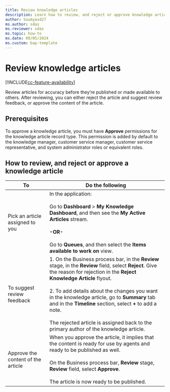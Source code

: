 ```yaml
---
title: Review knowledge articles 
description: Learn how to review, and reject or approve knowledge articles. 
author: Soumyasd27
ms.author: sdas
ms.reviewer: sdas
ms.topic: how-to
ms.date: 09/05/2024
ms.custom: bap-template
---
```


# Review knowledge articles

[!INCLUDE[cc-feature-availability](../../includes/cc-feature-availability.md)]


Review articles for accuracy before they’re published or made available to others. After reviewing, you can either reject the article and suggest review feedback, or approve the content of the article.

## Prerequisites

To approve a knowledge article, you must have **Approve** permissions for the knowledge article record type. This permission is added by default to the knowledge manager, customer service manager, customer service representative, and system administrator roles or equivalent roles.

## How to review, and reject or approve a knowledge article

|To|Do the following|  
|--------|-------------|  
|Pick an article assigned to you|In the application: <br /><br /> Go to **Dashboard** > **My Knowledge Dashboard**, and then see the **My Active Articles** stream.<br /><br /> **-OR-**<br /><br /> Go to **Queues**, and then select the **Items available to work on** view.|  
|To suggest review feedback|1.  On the Business process bar, in the **Review** stage, in the **Review** field, select **Reject**. Give the reason for rejection in the **Reject Knowledge Article** flyout. <br /><br />2.  To add details about the changes you want in the knowledge article, go to **Summary** tab and in the **Timeline** section, select **+** to add a note.<br /><br /> The rejected article is  assigned back to the primary author of the knowledge article.|  
|Approve the content of the article|When you approve the article, it implies that the content is ready for use by agents and ready to be published as well.<br /><br /> On the Business process bar, **Review** stage, **Review** field, select **Approve**.<br /><br /> The article is now ready to be published.|
